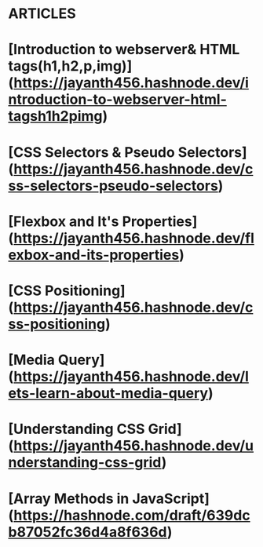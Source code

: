 # ARTICLES

# [Introduction to webserver& HTML tags(h1,h2,p,img)] (https://jayanth456.hashnode.dev/introduction-to-webserver-html-tagsh1h2pimg)

# [CSS Selectors & Pseudo Selectors] (https://jayanth456.hashnode.dev/css-selectors-pseudo-selectors)

# [Flexbox and It's Properties] (https://jayanth456.hashnode.dev/flexbox-and-its-properties)

# [CSS Positioning] (https://jayanth456.hashnode.dev/css-positioning)

# [Media Query] (https://jayanth456.hashnode.dev/lets-learn-about-media-query)

# [Understanding CSS Grid] (https://jayanth456.hashnode.dev/understanding-css-grid)

# [Array Methods in JavaScript] (https://hashnode.com/draft/639dcb87052fc36d4a8f636d)
